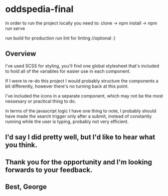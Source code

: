# oddspedia-final

in order to run the project locally you need to:
clone -> npm install -> npm run serve

run build for production
run lint for linting //optional :)

## Overview

I've used SCSS for styling, you'll find one global stylesheet that's included to hold all of the variables for easier use in each component.

If I were to re-do this project I would probably structure the components a bit differently, however there's no turning back at this point.

I've included the icons in a separate component, which may not be the most nessesary or practical thing to do.

in terms of the javascript logic I have one thing to note, I probably should have made the search trigger only after a submit, instead of constantly running while the user is typing, probably not very efficient.

## I'd say I did pretty well, but I'd like to hear what you think.

## Thank you for the opportunity and I'm looking forwards to your feedback.

## Best, George
